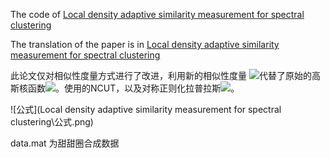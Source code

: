 The code of [Local density adaptive similarity measurement for spectral clustering](https://doi.org/10.1137/S0895479801384937)



The translation of the paper is in [Local density adaptive similarity measurement for spectral clustering](https://blog.csdn.net/qq_34179307/article/details/123393675?spm=1001.2014.3001.5501)



此论文仅对相似性度量方式进行了改进，利用新的相似性度量 ![](http://latex.codecogs.com/svg.latex?S_{L)代替了原始的高斯核函数![](http://latex.codecogs.com/svg.latex?S_{G})。使用的NCUT，以及对称正则化拉普拉斯![](http://latex.codecogs.com/svg.latex?L=D^{-\frac{1}{2}}SD^{-\frac{1}{2}})。

![公式](Local density adaptive similarity measurement for spectral clustering\公式.png)


data.mat 为甜甜圈合成数据

